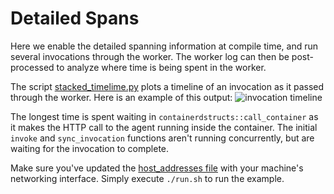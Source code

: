 # Detailed Spans

Here we enable the detailed spanning information at compile time, and run several invocations through the worker.
The worker log can then be post-processed to analyze where time is being spent in the worker.

The script [stacked_timelime.py](/stacked_timelime.py) plots a timeline of an invocation as it passed through the worker.
Here is an example of this output:
![invocation timeline](./example-timeline.png)

The longest time is spent waiting in `containerdstructs::call_container` as it makes the HTTP call to the agent running inside the container.
The initial `invoke` and `sync_invocation` functions aren't running concurrently, but are waiting for the invocation to complete.

Make sure you've updated the [host_addresses file](../../../ansible/group_vars/host_addresses.yml) with your machine's networking interface.
Simply execute `./run.sh` to run the example.
